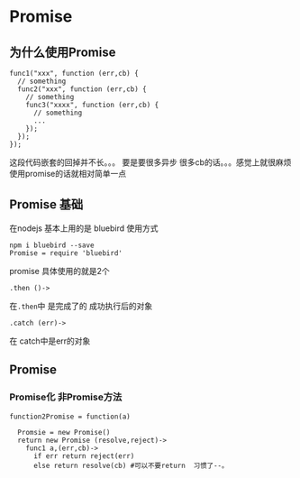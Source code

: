 # Promise
## 为什么使用Promise

```
func1("xxx", function (err,cb) {
  // something
  func2("xxx", function (err,cb) {
    // something
    func3("xxxx", function (err,cb) {
      // something
      ...
    });
  });
});
```
这段代码嵌套的回掉并不长。。。 要是要很多异步 很多cb的话。。。感觉上就很麻烦
使用promise的话就相对简单一点

## Promise 基础
在nodejs 基本上用的是 bluebird
使用方式
```
npm i bluebird --save
Promise = require 'bluebird'
```
promise 
具体使用的就是2个

```
.then ()->
```
在`.then`中 是完成了的 成功执行后的对象

```
.catch (err)->
```
在 catch中是err的对象

## Promise 
### Promise化 非Promise方法

```
function2Promise = function(a)

  Promsie = new Promise()
  return new Promise (resolve,reject)->
    func1 a,(err,cb)->
      if err return reject(err)
      else return resolve(cb) #可以不要return  习惯了--。
  ```
  

